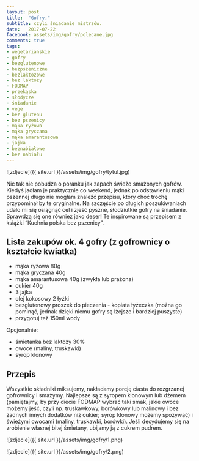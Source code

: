 ```yaml
---
layout: post
title:  "Gofry,"
subtitle: czyli śniadanie mistrzów.
date:   2017-07-22
facebook: assets/img/gofry/polecane.jpg
comments: true
tags:
- wegetariańskie
- gofry
- bezglutenowe
- bezpszeniczne
- bezlaktozowe
- bez laktozy
- FODMAP
- przekąska
- słodycze
- śniadanie
- vege
- bez glutenu
- bez pszenicy
- mąka ryżowa
- mąka gryczana
- mąka amarantusowa
- jajka
- beznabiałowe
- bez nabiału
---
```


![zdjecie]({{ site.url }}/assets/img/gofry/tytul.jpg)

Nic tak nie pobudza o poranku jak zapach świeżo smażonych gofrów. Kiedyś jadłam je praktycznie co weekend, jednak po odstawieniu mąki pszennej długo nie mogłam znaleźć przepisu, który choć trochę przypominał by te oryginalne. Na szczęście po długich poszukiwaniach udało mi się osiągnąć cel i zjeść pyszne, słodziutkie gofry na śniadanie. Sprawdzą się one również jako deser!
Te inspirowane są przepisem z książki “Kuchnia polska bez pszenicy”.

## Lista zakupów ok. 4 gofry (z gofrownicy o kształcie kwiatka)

* mąka ryżowa 80g
* mąka gryczana 40g
* mąka amarantusowa 40g (zwykła lub prażona)
* cukier 40g
* 3 jajka
* olej kokosowy 2 łyżki
* bezglutenowy proszek do pieczenia - kopiata łyżeczka (można go pominąć, jednak dzięki niemu gofry są lżejsze i bardziej puszyste)
* przygotuj też 150ml wody

Opcjonalnie:
* śmietanka bez laktozy 30%
* owoce (maliny, truskawki)
* syrop klonowy

## Przepis

Wszystkie składniki miksujemy, nakładamy porcję ciasta do rozgrzanej gofrownicy i smażymy. Najlepsze są z syropem klonowym lub dżemem (pamiętajmy, by przy diecie FODMAP wybrać taki smak, jakie owoce możemy jeść, czyli np. truskawkowy, borówkowy lub malinowy i bez żadnych innych dodatków niż cukier; syrop klonowy możemy spożywać) i świeżymi owocami (maliny, truskawki, borówki). Jeśli decydujemy się na zrobienie własnej bitej śmietany, ubijamy ją z cukrem pudrem.

![zdjecie]({{ site.url }}/assets/img/gofry/1.png)

![zdjecie]({{ site.url }}/assets/img/gofry/2.png)



